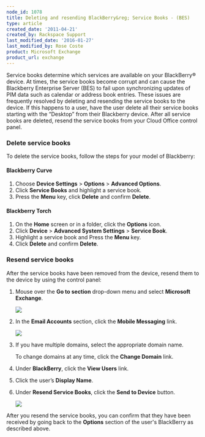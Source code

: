 ```yaml
---
node_id: 1078
title: Deleting and resending BlackBerry&reg; Service Books - (BES)
type: article
created_date: '2011-04-21'
created_by: Rackspace Support
last_modified_date: '2016-01-27'
last_modified_by: Rose Coste
product: Microsoft Exchange
product_url: exchange
---
```


Service books determine which services are
available on your BlackBerry&reg; device.  At times, the service books
become corrupt and can cause the Blackberry Enterprise Server (BES) to
fail upon synchronizing updates of PIM data such as calendar or address
book entries. These issues are frequently resolved by deleting and
resending the service books to the device. If this happens to a user,
have the user delete
all their service books starting with the &ldquo;Desktop&rdquo; from their Blackberry
device. After all service books are deleted,
resend the service books from your Cloud Office
control panel.

### Delete service books

To delete the service books, follow the steps for your model of Blackberry:

#### Blackberry Curve

1. Choose **Device Settings** &gt; **Options** &gt; **Advanced Options**.
2. Click **Service Books** and highlight a service book.
3. Press the **Menu** key, click **Delete** and confirm **Delete**.

#### Blackberry Torch

1. On the **Home** screen or in a folder, click the **Options** icon.
2. Click **Device** &gt; **Advanced System Settings** &gt; **Service Book**.
3. Highlight a service book and Press the **Menu** key.
4. Click **Delete** and confirm **Delete**.

### Resend service books

After the service books have been removed from the device,
resend them to the device by using the control panel:

1. Mouse over the **Go to section** drop-down menu and select
   **Microsoft Exchange**.

   ![](http://c616663.r63.cf2.rackcdn.com/eaDeleting&ResendingBBServiceBooks1.png)

2. In the **Email Accounts** section, click the **Mobile Messaging** link.

   ![](http://c616663.r63.cf2.rackcdn.com/eaDeleting&ResendingBBServiceBooks2.png)

3. If you have multiple domains, select the appropriate domain name.

   To change domains at any time, click the **Change Domain** link.

4. Under **BlackBerry**, click the **View Users** link.

5. Click the user&rsquo;s **Display Name**.

6. Under **Resend Service Books**, click the **Send to Device** button.

   ![](http://c616663.r63.cf2.rackcdn.com/eaDeleting&ResendingBBServiceBooks3.png)

After you resend the service books, you can
confirm that they have been received by going back to the **Options** section of
the user's BlackBerry as described above.

